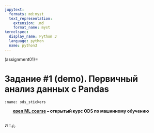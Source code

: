 ```yaml
---
jupytext:
  formats: md:myst
  text_representation:
    extension: .md
    format_name: myst
kernelspec:
  display_name: Python 3
  language: python
  name: python3
---
```


(assignment01)=

# Задание #1 (demo). Первичный анализ данных с Pandas

```{figure} /_static/img/ods_stickers.jpg
:name: ods_stickers
```

**<center>[open ML course](https://ods.ai/tracks/open-ml-course) – открытый курс ODS по машинному обучению** </center><br>

И т.д.
